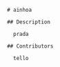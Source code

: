 <pre><code>            # ainhoa

            ## Description

              prada

            ## Contributors

              tello
</code></pre>

